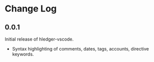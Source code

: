 # Change Log

## 0.0.1

Initial release of hledger-vscode.
- Syntax highlighting of comments, dates, tags, accounts, directive keywords.
